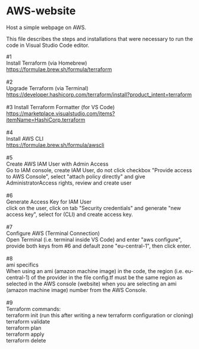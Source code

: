 # AWS-website
Host a simple webpage on AWS.

This file describes the steps and installations that were necessary to run the code in Visual Studio Code editor.

#1  
Install Terraform (via Homebrew)  
https://formulae.brew.sh/formula/terraform  
\
#2  
Upgrade Terraform (via Terminal)  
https://developer.hashicorp.com/terraform/install?product_intent=terraform  
\
#3
Install Terraform Formatter (for VS Code)  
https://marketplace.visualstudio.com/items?itemName=HashiCorp.terraform  
\
#4  
Install AWS CLI  
https://formulae.brew.sh/formula/awscli  
\
#5  
Create AWS IAM User with Admin Access  
Go to IAM console, create IAM User, do not click checkbox "Provide access to AWS Console", select "attach policy directly" and give AdministratorAccess rights, review and create user  
\
#6  
Generate Access Key for IAM User  
click on the user, click on tab "Security credentials" and generate "new access key", select for (CLI) and create access key.  
\
#7  
Configure AWS (Terminal Connection)  
Open Terminal (i.e. terminal inside VS Code) and enter "aws configure", provide both keys from #6 and default zone "eu-central-1", then click enter.  
\
#8  
ami specifics  
When using an ami (amazon machine image) in the code, the region (i.e. eu-central-1) of the provider in the file config.tf must be the same region as selected in the AWS console (website) when you are selecting an ami (amazon machine image) number from the AWS Console.  
\
#9  
Terraform commands:  
terraform init (run this after writing a new terraform configuration or cloning)  
terraform validate  
terraform plan  
terraform apply  
terraform delete  